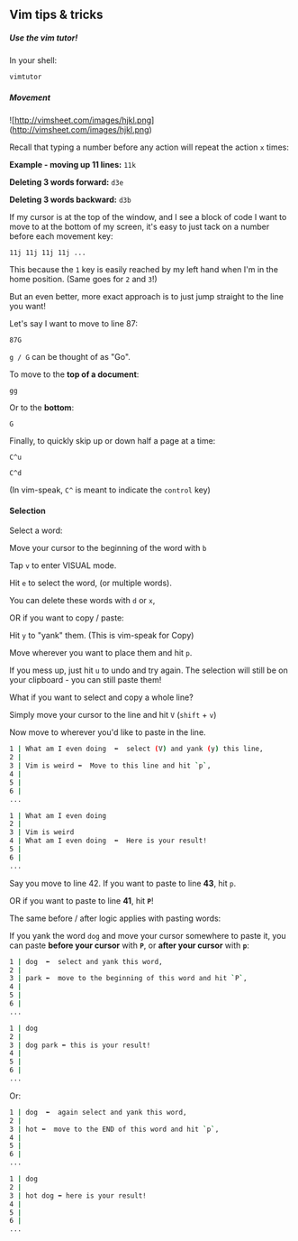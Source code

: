 ## Vim tips & tricks

##### Use the vim tutor!
In your shell:
```bash
vimtutor
```

##### Movement
![http://vimsheet.com/images/hjkl.png]
(http://vimsheet.com/images/hjkl.png)

Recall that typing a number before any action will repeat the action `x` times:

**Example - moving up 11 lines:**
`11k`

**Deleting 3 words forward:**
`d3e`

**Deleting 3 words backward:**
`d3b`

If my cursor is at the top of the window, and I see a block of code I want to move to at the bottom of my screen, it's easy to just tack on a number before each movement key:

`11j 11j 11j 11j ...`

This because the `1` key is easily reached by my left hand when I'm in the home position. (Same goes for `2` and `3`!)

But an even better, more exact approach is to just jump straight to the line you want!

Let's say I want to move to line 87:

`87G`

`g / G` can be thought of as "Go".

To move to the **top of a document**:

`gg`

Or to the **bottom**:

`G`

Finally, to quickly skip up or down half a page at a time:

`C^u`

`C^d`

(In vim-speak, `C^` is meant to indicate the `control` key)

#### Selection

Select a word:

Move your cursor to the beginning of the word with `b`

Tap `v` to enter VISUAL mode.

Hit `e` to select the word, (or multiple words).

You can delete these words with `d` or `x`,

OR if you want to copy / paste:

Hit `y` to "yank" them. (This is vim-speak for Copy)

Move wherever you want to place them and hit `p`. 

If you mess up, just hit `u` to undo and try again. The selection will still be on your clipboard - you can still paste them!

What if you want to select and copy a whole line?

Simply move your cursor to the line and hit `V` (`shift` + `v`)

Now move to wherever you'd like to paste in the line. 

```bash
1 | What am I even doing  ⬅︎  select (V) and yank (y) this line,
2 |
3 | Vim is weird ⬅︎  Move to this line and hit `p`,
4 |
5 |
6 |
...
```

```bash
1 | What am I even doing
2 |
3 | Vim is weird
4 | What am I even doing  ⬅︎  Here is your result!
5 |
6 |
...
```

Say you move to line 42. If you want to paste to line **43**, hit `p`.

OR if you want to paste to line **41**, hit **`P`**!

The same before / after logic applies with pasting words:

If you yank the word `dog` and move your cursor somewhere to paste it, you can paste **before your cursor** with **`P`**, or **after your cursor** with **`p`**:

```bash
1 | dog  ⬅︎  select and yank this word,
2 |
3 | park ⬅︎  move to the beginning of this word and hit `P`,
4 |
5 |
6 |
...
```

```bash
1 | dog 
2 |
3 | dog park ⬅︎ this is your result!
4 |
5 |
6 |
...
```

Or:

```bash
1 | dog  ⬅︎  again select and yank this word,
2 |
3 | hot ⬅︎  move to the END of this word and hit `p`,
4 |
5 |
6 |
...
```


```bash
1 | dog 
2 |
3 | hot dog ⬅︎ here is your result!
4 |
5 |
6 |
...
```
